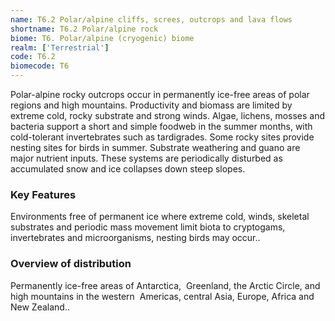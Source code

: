 ```yaml
---
name: T6.2 Polar/alpine cliffs, screes, outcrops and lava flows
shortname: T6.2 Polar/alpine rock
biome: T6. Polar/alpine (cryogenic) biome
realm: ['Terrestrial']
code: T6.2
biomecode: T6
---
```


Polar-alpine rocky outcrops occur in permanently ice-free areas of polar regions and high mountains. Productivity and biomass are limited by extreme cold, rocky substrate and strong winds. Algae, lichens, mosses and bacteria support a short and simple foodweb in the summer months, with cold-tolerant invertebrates such as tardigrades. Some rocky sites provide nesting sites for birds in summer. Substrate weathering and guano are major nutrient inputs. These systems are periodically disturbed as accumulated snow and ice collapses down steep slopes.

### Key Features

Environments free of permanent ice where extreme cold, winds, skeletal substrates and periodic mass movement limit biota to cryptogams, invertebrates and microorganisms, nesting birds may occur..

### Overview of distribution

Permanently ice-free areas of Antarctica,  Greenland, the Arctic Circle, and high mountains in the western  Americas, central Asia, Europe, Africa and New Zealand..
